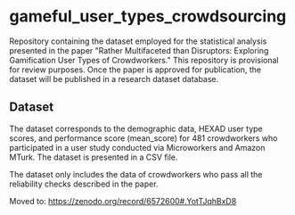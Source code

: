 # gameful_user_types_crowdsourcing

Repository containing the dataset employed for the statistical analysis presented in the paper "Rather Multifaceted than Disruptors: Exploring Gamification User Types of Crowdworkers." This repository is provisional for review purposes. Once the paper is approved for publication, the dataset will be published in a research dataset database.

## Dataset

The dataset corresponds to the demographic data, HEXAD user type scores, and performance score (mean_score) for 481 crowdworkers who participated in a user study conducted via Microworkers and Amazon MTurk. The dataset is presented in a CSV file.

The dataset only includes the data of crowdworkers who pass all the reliability checks described in the paper.

Moved to: https://zenodo.org/record/6572600#.YotTJqhBxD8
